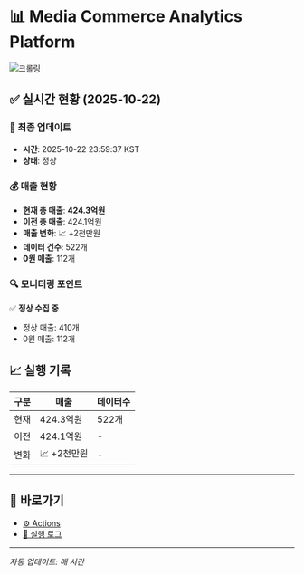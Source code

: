 # 📊 Media Commerce Analytics Platform

![크롤링](https://img.shields.io/badge/크롤링-정상-green)

## ✅ 실시간 현황 (2025-10-22)

### 📍 최종 업데이트
- **시간**: 2025-10-22 23:59:37 KST
- **상태**: 정상

### 💰 매출 현황
- **현재 총 매출**: **424.3억원**
- **이전 총 매출**: 424.1억원
- **매출 변화**: 📈 +2천만원
- **데이터 건수**: 522개
- **0원 매출**: 112개

### 🔍 모니터링 포인트

✅ **정상 수집 중**
- 정상 매출: 410개
- 0원 매출: 112개


## 📈 실행 기록

| 구분 | 매출 | 데이터수 |
|------|------|----------|
| 현재 | 424.3억원 | 522개 |
| 이전 | 424.1억원 | - |
| 변화 | 📈 +2천만원 | - |

---

## 🔗 바로가기

- [⚙️ Actions](../../actions)
- [📝 실행 로그](../../actions/workflows/daily_scraping.yml)

---

*자동 업데이트: 매 시간*
